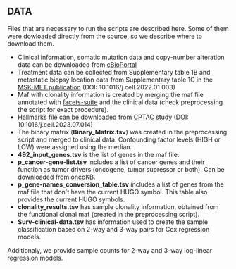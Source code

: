 ## DATA

Files that are necessary to run the scripts are described here. Some of them were dowloaded directly from the source, so we describe where to download them.

* Clinical information, somatic mutation data and copy-number alteration data can be downloaded from [cBioPortal](https://www.cbioportal.org/study/summary?id=msk_met_2021)
* Treatment data can be collected from Supplementary table 1B and metastatic biopsy location data from Supplementary table 1C in the [MSK-MET publication](https://www.sciencedirect.com/science/article/pii/S0092867422000034?via%3Dihub) (DOI: 10.1016/j.cell.2022.01.003)
* Maf with clonality information is created by merging the maf file annotated with [facets-suite](https://github.com/mskcc/facets-suite) and the clinical data (check preprocessing the script for exact procedure).
* Hallmarks file can be downloaded from [CPTAC study](https://www.cell.com/cell/fulltext/S0092-8674%2823%2900780-8?dgcid=raven_jbs_aip_email) (DOI: 10.1016/j.cell.2023.07.014)
* The binary matrix (**Binary_Matrix.tsv**) was created in the preprocessing script and merged to clinical data. Confounding factor levels (HIGH or LOW) were assigned using the median.
* **492_input_genes.tsv** is the list of genes in the maf file.
* **p_cancer-gene-list.tsv** includes a list of cancer genes and their function as tumor drivers (oncogene, tumor supressor or both). Can be downloaded from [oncoKB](https://www.oncokb.org/cancer-genes).
* **p_gene-names_conversion_table.tsv** includes a list of genes from the maf file that don't have the current HUGO symbol. This table also provides the current HUGO symbols.
* **clonality_results.tsv** has sample clonality information, obtained from the functional clonal maf (created in the preprocessing script).
* **Surv-clinical-data.tsv** has information used to create the sample classification based on 2-way and 3-way pairs for Cox regression models.

Additionaly, we provide sample counts for 2-way and 3-way log-linear regression models.